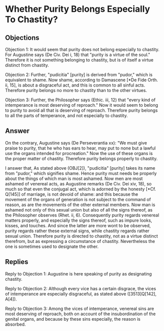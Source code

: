 # Whether Purity Belongs Especially To Chastity?

## Objections

Objection 1: It would seem that purity does not belong especially to chastity. For Augustine says (De Civ. Dei i, 18) that "purity is a virtue of the soul." Therefore it is not something belonging to chastity, but is of itself a virtue distinct from chastity.

Objection 2: Further, "pudicitia" [purity] is derived from "pudor," which is equivalent to shame. Now shame, according to Damascene [*De Fide Orth. ii, 15], is about a disgraceful act, and this is common to all sinful acts. Therefore purity belongs no more to chastity than to the other virtues.

Objection 3: Further, the Philosopher says (Ethic. iii, 12) that "every kind of intemperance is most deserving of reproach." Now it would seem to belong to purity to avoid all that is deserving of reproach. Therefore purity belongs to all the parts of temperance, and not especially to chastity.

## Answer

On the contrary, Augustine says (De Perseverantia xx): "We must give praise to purity, that he who has ears to hear, may put to none but a lawful use the organs intended for procreation." Now the use of these organs is the proper matter of chastity. Therefore purity belongs properly to chastity.

I answer that, As stated above (OBJ[2]), "pudicitia" [purity] takes its name from "pudor," which signifies shame. Hence purity must needs be properly about the things of which man is most ashamed. Now men are most ashamed of venereal acts, as Augustine remarks (De Civ. Dei xiv, 18), so much so that even the conjugal act, which is adorned by the honesty [*Cf. Q[145]] of marriage, is not devoid of shame: and this because the movement of the organs of generation is not subject to the command of reason, as are the movements of the other external members. Now man is ashamed not only of this sexual union but also of all the signs thereof, as the Philosopher observes (Rhet. ii, 6). Consequently purity regards venereal matters properly, and especially the signs thereof, such as impure looks, kisses, and touches. And since the latter are more wont to be observed, purity regards rather these external signs, while chastity regards rather sexual union. Therefore purity is directed to chastity, not as a virtue distinct therefrom, but as expressing a circumstance of chastity. Nevertheless the one is sometimes used to designate the other.

## Replies

Reply to Objection 1: Augustine is here speaking of purity as designating chastity.

Reply to Objection 2: Although every vice has a certain disgrace, the vices of intemperance are especially disgraceful, as stated above ([3513]Q[142], A[4]).

Reply to Objection 3: Among the vices of intemperance, venereal sins are most deserving of reproach, both on account of the insubordination of the genital organs, and because by these sins especially, the reason is absorbed.